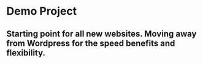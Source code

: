 # Demo Project

## Starting point for all new websites. Moving away from Wordpress for the speed benefits and flexibility. 
